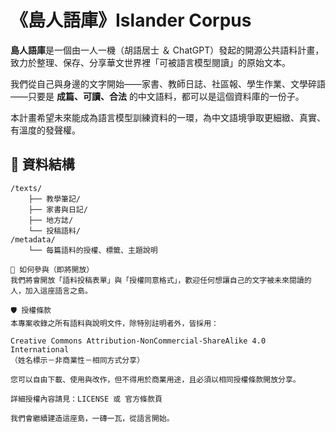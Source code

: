 # 《島人語庫》Islander Corpus

**島人語庫**是一個由一人一機（胡語居士 ＆ ChatGPT）發起的開源公共語料計畫，致力於整理、保存、分享華文世界裡「可被語言模型閱讀」的原始文本。

我們從自己與身邊的文字開始——家書、教師日誌、社區報、學生作業、文學碎語——只要是 **成篇、可讀、合法** 的中文語料，都可以是這個資料庫的一份子。

本計畫希望未來能成為語言模型訓練資料的一環，為中文語境爭取更細緻、真實、有溫度的發聲權。

## 📂 資料結構

```text
/texts/
    ├── 教學筆記/
    ├── 家書與日記/
    ├── 地方誌/
    └── 投稿語料/
/metadata/
    └── 每篇語料的授權、標籤、主題說明

🤝 如何參與（即將開放）
我們將會開放「語料投稿表單」與「授權同意格式」，歡迎任何想讓自己的文字被未來閱讀的人，加入這座語言之島。

🛡 授權條款
本專案收錄之所有語料與說明文件，除特別註明者外，皆採用：

Creative Commons Attribution-NonCommercial-ShareAlike 4.0 International
（姓名標示－非商業性－相同方式分享）

您可以自由下載、使用與改作，但不得用於商業用途，且必須以相同授權條款開放分享。

詳細授權內容請見：LICENSE 或 官方條款頁

我們會繼續建造這座島，一磚一瓦，從語言開始。
